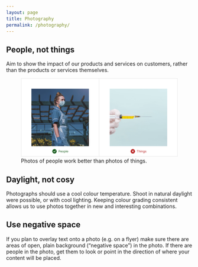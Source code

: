 ```yaml
---
layout: page
title: Photography
permalink: /photography/
---
```


## People, not things

Aim to show the impact of our products and services on customers, rather than the products or services themselves.

<figure>
    <img src="/images/people-not-things.png">
    <figcaption>Photos of people work better than photos of things.</figcaption>
</figure>

## Daylight, not cosy

Photographs should use a cool colour temperature. Shoot in natural daylight were possible, or with cool lighting. Keeping colour grading consistent allows us to use photos together in new and interesting combinations.

## Use negative space

If you plan to overlay text onto a photo (e.g. on a flyer) make sure there are areas of open, plain background (“negative space”) in the photo. If there are people in the photo, get them to look or point in the direction of where your content will be placed.